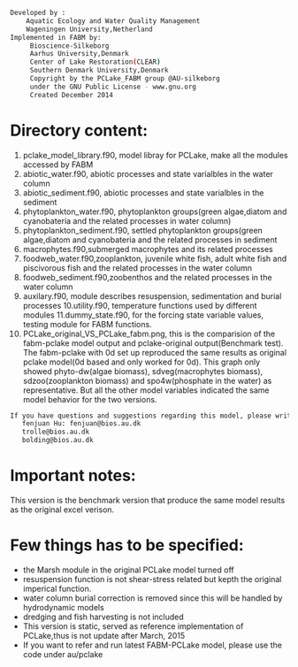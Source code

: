 ```sh
Developed by :
    Aquatic Ecology and Water Quality Management
    Wageningen University,Netherland
Implemented in FABM by:
     Bioscience-Silkeborg
     Aarhus University,Denmark
     Center of Lake Restoration(CLEAR)
     Southern Denmark University,Denmark
     Copyright by the PCLake_FABM group @AU-silkeborg
     under the GNU Public License - www.gnu.org
     Created December 2014
```
# Directory content:
1. pclake_model_library.f90, model libray for PCLake, make all the modules accessed
   by FABM
2. abiotic_water.f90, abiotic processes and state varialbles in the water column
3. abiotic_sediment.f90, abiotic processes and state varialbles in the sediment
4. phytoplankton_water.f90, phytoplankton groups(green algae,diatom and cyanobateria
   and the related processes in water column)
5. phytoplankton_sediment.f90, settled phytoplankton groups(green algae,diatom and 
   cyanobateria and the related processes in sediment
6. macrophytes.f90,submerged macrophytes and its related processes
7. foodweb_water.f90,zooplankton, juvenile white fish, adult white fish and piscivorous
   fish and the related processes in the water column
8. foodweb_sediment.f90,zoobenthos and the related processes in the water column
9. auxilary.f90, module describes resuspension, sedimentation and burial processes
10.utility.f90, temperature functions used by different modules
11.dummy_state.f90, for the forcing state variable values, testing module for FABM functions.
12. PCLake_original_VS_PCLake_fabm.png, this is the comparision of the fabm-pclake
   model output and pclake-original output(Benchmark test). The fabm-pclake with 0d
   set up reproduced the same results as original pclake model(0d based and only worked
   for 0d). This graph only showed phyto-dw(algae biomass), sdveg(macrophytes biomass),
   sdzoo(zooplankton biomass) and spo4w(phosphate in the water) as representative. But
   all the other model variables indicated the same model behavior for the two versions.
```sh
If you have questions and suggestions regarding this model, please write to 
   fenjuan Hu: fenjuan@bios.au.dk
   trolle@bios.au.dk
   bolding@bios.au.dk
```
# Important notes:
This version is the benchmark version that produce the same model results as the original excel verison.
# Few things has to be specified: 
- the Marsh module in the original PCLake model turned off
- resuspension function is not shear-stress related but kepth the original imperical function.
- water column burial correction is removed since this will be handled by hydrodynamic models
- dredging and fish harvesting is not included
- This version is static, served as reference implementation of PCLake,thus is not update after March, 2015
- If you want to refer and run latest FABM-PCLake model, please use the code under au/pclake
